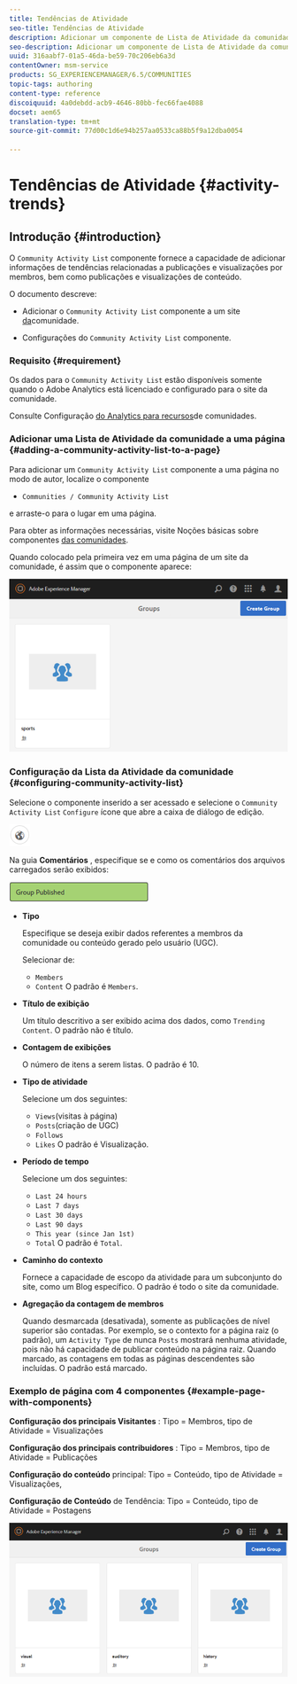 ```yaml
---
title: Tendências de Atividade
seo-title: Tendências de Atividade
description: Adicionar um componente de Lista de Atividade da comunidade a uma página
seo-description: Adicionar um componente de Lista de Atividade da comunidade a uma página
uuid: 316aabf7-01a5-46da-be59-70c206eb6a3d
contentOwner: msm-service
products: SG_EXPERIENCEMANAGER/6.5/COMMUNITIES
topic-tags: authoring
content-type: reference
discoiquuid: 4a0debdd-acb9-4646-80bb-fec66fae4088
docset: aem65
translation-type: tm+mt
source-git-commit: 77d00c1d6e94b257aa0533ca88b5f9a12dba0054

---
```



# Tendências de Atividade {#activity-trends}

## Introdução {#introduction}

O `Community Activity List` componente fornece a capacidade de adicionar informações de tendências relacionadas a publicações e visualizações por membros, bem como publicações e visualizações de conteúdo.

O documento descreve:

* Adicionar o `Community Activity List` componente a um site [da](/help/communities/overview.md#community-sites)comunidade.

* Configurações do `Community Activity List` componente.

### Requisito {#requirement}

Os dados para o `Community Activity List` estão disponíveis somente quando o Adobe Analytics está licenciado e configurado para o site da comunidade.

Consulte Configuração [do Analytics para recursos](/help/communities/analytics.md)de comunidades.

### Adicionar uma Lista de Atividade da comunidade a uma página {#adding-a-community-activity-list-to-a-page}

Para adicionar um `Community Activity List` componente a uma página no modo de autor, localize o componente

* `Communities / Community Activity List`

e arraste-o para o lugar em uma página.

Para obter as informações necessárias, visite Noções básicas sobre componentes [das comunidades](/help/communities/basics.md).

Quando colocado pela primeira vez em uma página de um site da comunidade, é assim que o componente aparece:

![chlimage_1-54](assets/chlimage_1-54.png)

### Configuração da Lista da Atividade da comunidade {#configuring-community-activity-list}

Selecione o componente inserido a ser acessado e selecione o `Community Activity List` `Configure` ícone que abre a caixa de diálogo de edição.

![chlimage_1-55](assets/chlimage_1-55.png)

Na guia **Comentários** , especifique se e como os comentários dos arquivos carregados serão exibidos:

![chlimage_1-56](assets/chlimage_1-56.png)

* **Tipo**

   Especifique se deseja exibir dados referentes a membros da comunidade ou conteúdo gerado pelo usuário (UGC).

   Selecionar de:

   * `Members`
   * `Content`
   O padrão é `Members`.

* **Título de exibição**

   Um título descritivo a ser exibido acima dos dados, como `Trending Content`.
O padrão não é título.

* **Contagem de exibições**

   O número de itens a serem listas.
O padrão é 10.

* **Tipo de atividade**

   Selecione um dos seguintes:

   * `Views`(visitas à página)
   * `Posts`(criação de UGC)
   * `Follows`
   * `Likes`
   O padrão é Visualização.

* **Período de tempo**

   Selecione um dos seguintes:

   * `Last 24 hours`
   * `Last 7 days`
   * `Last 30 days`
   * `Last 90 days`
   * `This year (since Jan 1st)`
   * `Total`
   O padrão é `Total`.

* **Caminho do contexto**

   Fornece a capacidade de escopo da atividade para um subconjunto do site, como um Blog específico.
O padrão é todo o site da comunidade.

* **Agregação da contagem de membros**

   Quando desmarcada (desativada), somente as publicações de nível superior são contadas. Por exemplo, se o contexto for a página raiz (o padrão), um `Activity Type` de nunca `Posts` mostrará nenhuma atividade, pois não há capacidade de publicar conteúdo na página raiz. Quando marcado, as contagens em todas as páginas descendentes são incluídas.
O padrão está marcado.

### Exemplo de página com 4 componentes {#example-page-with-components}

**Configuração dos principais Visitantes** : Tipo = Membros, tipo de Atividade = Visualizações

**Configuração dos principais contribuidores** : Tipo = Membros, tipo de Atividade = Publicações

**Configuração do conteúdo** principal: Tipo = Conteúdo, tipo de Atividade = Visualizações,

**Configuração de Conteúdo** de Tendência: Tipo = Conteúdo, tipo de Atividade = Postagens

![chlimage_1-57](assets/chlimage_1-57.png)

